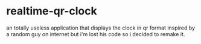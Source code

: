 # realtime-qr-clock
an totally useless application that displays the clock in qr format
inspired by a random guy on internet but i'm lost his code so i decided to remake it.
